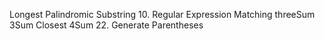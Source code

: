 Longest Palindromic Substring 
10. Regular Expression Matching
threeSum
3Sum Closest
4Sum
22. Generate Parentheses
